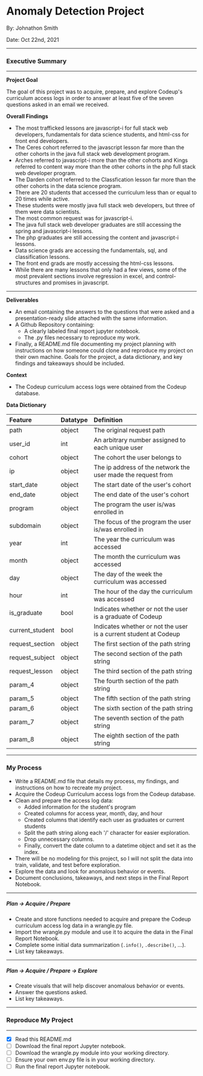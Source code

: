 # Anomaly Detection Project

By: Johnathon Smith

Date: Oct 22nd, 2021
***

### Executive Summary
***

__Project Goal__

The goal of this project was to acquire, prepare, and explore Codeup's curriculum access logs in order to answer at least five of the seven questions asked in an email we received.

__Overall Findings__

* The most trafficked lessons are javascript-i for full stack web developers, fundamentals for data science students, and html-css for front end developers.
* The Ceres cohort referred to the javascript lesson far more than the other cohorts in the java full stack web development program.
* Arches referred to javascript-i more than the other cohorts and Kings referred to content way more than the other cohorts in the php full stack web developer program.
* The Darden cohort referred to the Classfication lesson far more than the other cohorts in the data science program.
* There are 20 students that accessed the curriculum less than or equal to 20 times while active.
* These students were mostly java full stack web developers, but three of them were data scientists.
* The most common request was for javascript-i.
* The java full stack web developer graduates are still accessing the spring and javascript-i lessons.
* The php graduates are still accessing the content and javascript-i lessons.
* Data science grads are accessing the fundamentals, sql, and classification lessons.
* The front end grads are mostly accessing the html-css lessons.
* While there are many lessons that only had a few views, some of the most prevalent sections involve regression in excel, and control-structures and promises in javascript.

***

__Deliverables__

* An email containing the answers to the questions that were asked and a presentation-ready slide attached with the same information.
* A Github Repository containing:
    * A clearly labeled final report jupyter notebook.
    * The .py files necessary to reproduce my work.
* Finally, a README.md file documenting my project planning with instructions on how someone could clone and reproduce my project on their own machine. Goals for the project, a data dictionary, and key findings and takeaways should be included.

__Context__

* The Codeup curriculum access logs were obtained from the Codeup database.

__Data Dictionary__

| Feature | Datatype | Definition |
|:--------|:---------|:------------|
| path | object | The original request path |
| user_id | int | An arbitrary number assigned to each unique user |
| cohort | object | The cohort the user belongs to |
| ip | object | The ip address of the network the user made the request from |
| start_date | object | The start date of the user's cohort |
| end_date | object | The end date of the user's cohort |
| program | object | The program the user is/was enrolled in |
| subdomain | object | The focus of the program the user is/was enrolled in |
| year | int | The year the curriculum was accessed |
| month | object | The month the curriculum was accessed |
| day | object | The day of the week the curriculum was accessed |
| hour | int | The hour of the day the curriculum was accessed |
| is_graduate | bool | Indicates whether or not the user is a graduate of Codeup |
| current_student | bool | Indicates whether or not the user is a current student at Codeup |
| request_section | object | The first section of the path string |
| request_subject | object | The second section of the path string |
| request_lesson | object | The third section of the path string |
| param_4 | object | The fourth section of the path string |
| param_5 | object | The fifth section of the path string |
| param_6 | object | The sixth section of the path string |
| param_7 | object | The seventh section of the path string |
| param_8 | object | The eighth section of the path string |

***

### My Process

* Write a README.md file that details my process, my findings, and instructions on how to recreate my project.
* Acquire the Codeup Curriculum access logs from the Codeup database.
* Clean and prepare the access log data:
    * Added information for the student's program
    * Created columns for access year, month, day, and hour
    * Created columns that identify each user as graduates or current students
    * Split the path string along each '/' character for easier exploration.
    * Drop unnecessary columns.
    * Finally, convert the date column to a datetime object and set it as the index.
* There will be no modeling for this project, so I will not split the data into train, validate, and test before exploration.
* Explore the data and look for anomalous behavior or events.
* Document conclusions, takeaways, and next steps in the Final Report Notebook.

***

##### Plan -> Acquire / Prepare
* Create and store functions needed to acquire and prepare the Codeup curriculum access log data in a wrangle.py file.
* Import the wrangle.py module and use it to acquire the data in the Final Report Notebook.
* Complete some initial data summarization (`.info()`, `.describe()`, ...).
* List key takeaways.

***

##### Plan -> Acquire / Prepare -> Explore
* Create visuals that will help discover anomalous behavior or events.
* Answer the questions asked.
* List key takeaways.

***

### Reproduce My Project

***

- [x] Read this README.md
- [ ] Download the final report Jupyter notebook.
- [ ] Download the wrangle.py module into your working directory.
- [ ] Ensure your own env.py file is in your working directory.
- [ ] Run the final report Jupyter notebook.